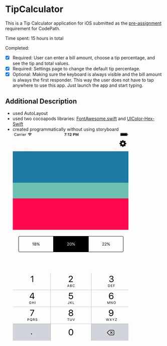 # TipCalculator

This is a Tip Calculator application for iOS submitted as the [pre-assignment](https://gist.github.com/timothy1ee/7747214) requirement for CodePath.

Time spent: 15 hours in total

Completed:

* [x] Required: User can enter a bill amount, choose a tip percentage, and see the tip and total values.
* [x] Required: Settings page to change the default tip percentage.
* [x] Optional: Making sure the keyboard is always visible and the bill amount is always the first responder. This way the user does not have to tap anywhere to use this app. Just launch the app and start typing.
## Additional Description
* used AutoLayout
* used two cocoapods libraries: [FontAwesome.swift](https://github.com/thii/FontAwesome.swift) and [UIColor-Hex-Swift](https://github.com/yeahdongcn/UIColor-Hex-Swift)
* created programmatically without using storyboard
![Video Walkthrough](tip-calculator.gif)

